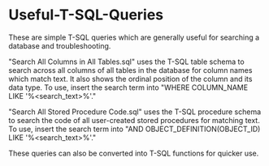 # Useful-T-SQL-Queries
These are simple T-SQL queries which are generally useful for searching a database and troubleshooting.

"Search All Columns in All Tables.sql" uses the T-SQL table schema to search across all columns of all tables in the database for column names which match text. It also shows the ordinal position of the column and its data type. To use, insert the search term into "WHERE COLUMN_NAME LIKE '%<search_text>%'."

"Search All Stored Procedure Code.sql" uses the T-SQL procedure schema to search the code of all user-created stored procedures for matching text. To use, insert the search term into "AND OBJECT_DEFINITION(OBJECT_ID) LIKE '%<search_text>%'."

These queries can also be converted into T-SQL functions for quicker use.
